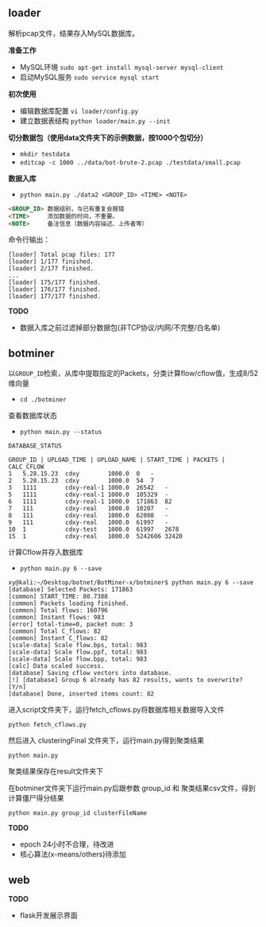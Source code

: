 loader
------
解析pcap文件，结果存入MySQL数据库。

**准备工作**

* MySQL环境 `sudo apt-get install mysql-server mysql-client`
* 启动MySQL服务 `sudo service mysql start`

**初次使用** 

* 编辑数据库配置 `vi loader/config.py`
* 建立数据表结构 `python loader/main.py --init`

**切分数据包（使用data文件夹下的示例数据，按1000个包切分）**

* `mkdir testdata`
* `editcap -c 1000 ../data/bot-brute-2.pcap ./testdata/small.pcap`

**数据入库**

* `python main.py ./data2 <GROUP_ID> <TIME> <NOTE>`

```html
<GROUP_ID> 数据组别，与已有重复会报错
<TIME>     添加数据的时间，不重要。
<NOTE>     备注信息（数据内容描述、上传者等）
```

命令行输出：
```
[loader] Total pcap files: 177
[loader] 1/177 finished.
[loader] 2/177 finished.
...
[loader] 175/177 finished.
[loader] 176/177 finished.
[loader] 177/177 finished.
```


**TODO**

* 数据入库之前过滤掉部分数据包(非TCP协议/内网/不完整/白名单)

botminer
--------
以`GROUP_ID`检索，从库中提取指定的Packets，分类计算flow/cflow值，生成8/52维向量

* `cd ./botminer`

查看数据库状态  

* `python main.py --status`

```
DATABASE_STATUS

GROUP_ID | UPLOAD_TIME | UPLOAD_NAME | START_TIME | PACKETS | CALC_CFLOW
1	5.28.15.23	cdxy	    1000.0	0	-
2	5.28.15.23	cdxy	    1000.0	54	7
3	1111	    cdxy-real-1	1000.0	26542	-
5	1111	    cdxy-real-1	1000.0	105329	-
6	1111	    cdxy-real-1	1000.0	171863	82
7	111	        cdxy-real	1000.0	10207	-
8	111	        cdxy-real	1000.0	62008	-
9	111	        cdxy-real	1000.0	61997	-
10	1	        cdxy-test	1000.0	61997	2678
15	1	        cdxy-real	1000.0	5242606	32420

```

计算Cflow并存入数据库  

* `python main.py 6 --save`

```
xy@kali:~/Desktop/botnet/BotMiner-x/botminer$ python main.py 6 --save
[database] Selected Packets: 171863
[common] START_TIME: 80.7388
[common] Packets loading finished.
[common] Total flows: 160796
[common] Instant flows: 983
[error] total-time=0, packet num: 3
[common] Total C_flows: 82
[common] Instant C_flows: 82
[scale-data] Scale flow.bps, total: 983
[scale-data] Scale flow.ppf, total: 983
[scale-data] Scale flow.bpp, total: 983
[calc] Data scaled success.
[database] Saving cflow vectors into database.
[!] [database] Group 6 already has 82 results, wants to overwrite? [Y/n]
[database] Done, inserted items count: 82

```
进入script文件夹下，运行fetch_cflows.py将数据库相关数据导入文件
```
python fetch_cflows.py
```
然后进入 clusteringFinal 文件夹下，运行main.py得到聚类结果
```
python main.py
```
聚类结果保存在result文件夹下

在botminer文件夹下运行main.py后跟参数 group_id 和 聚类结果csv文件，得到计算僵尸得分结果
```
python main.py group_id clusterFileName
```

**TODO**

* epoch 24小时不合理，待改进
* 核心算法(x-means/others)待添加

web
---

**TODO**

* flask开发展示界面